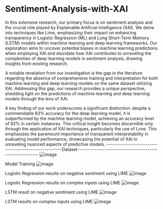# Sentiment-Analysis-with-XAI
In this extensive research, our primary focus is on sentiment analysis and the crucial role played by Explainable Artificial Intelligence (XAI). We delve into techniques like Lime, emphasizing their impact on enhancing transparency in Logistic Regression (ML) and Long Short-Term Memory (LSTM) models within machine learning and deep learning frameworks. Our exploration aims to uncover potential biases in machine learning predictions when employing XAI and elucidate how XAI contributes to unraveling the complexities of deep learning models in sentiment analysis, drawing insights from existing research.

A notable revelation from our investigation is the gap in the literature regarding the absence of comprehensive training and interpretation for both machine learning and deep learning models on the same dataset utilizing XAI. Addressing this gap, our research provides a unique perspective, shedding light on the predictions of machine learning and deep learning models through the lens of XAI.

A key finding of our work underscores a significant distinction: despite a commendable 83% accuracy for the deep learning model, it is outperformed by the machine learning model, achieving an accuracy level of 92% in certain instances. This critical insight becomes discernible only through the application of XAI techniques, particularly the use of Lime. This emphasizes the paramount importance of transparent interpretability in evaluating model performance, showcasing the potential of XAI in unraveling nuanced aspects of predictive models.
-------------------------------------------------------Dataset----------------------------------------------------------
![image](https://github.com/Sohamlinge/Sentiment-Analysis-with-XAI/assets/93962702/b7e3ab4b-3851-44b3-9597-93cbb90b4b4e)

Model Training
![image](https://github.com/Sohamlinge/Sentiment-Analysis-with-XAI/assets/93962702/2d05f35b-9633-4559-9995-e4196920a27d)

Logistic Regression results on negative sentiment using LIME
![image](https://github.com/Sohamlinge/Sentiment-Analysis-with-XAI/assets/93962702/ff7eb988-69bc-44f6-bda8-f1bf802bfd9a)

Logistic Regression results on complex inputs using LIME
![image](https://github.com/Sohamlinge/Sentiment-Analysis-with-XAI/assets/93962702/f8e0498e-1296-47d6-8922-116c10bcb921)

LSTM result on negative sentiment using LIME
![image](https://github.com/Sohamlinge/Sentiment-Analysis-with-XAI/assets/93962702/b86b1254-a575-4340-86da-c414d8d1dcc8)

LSTM results on complex inputs using LIME
![image](https://github.com/Sohamlinge/Sentiment-Analysis-with-XAI/assets/93962702/26b8774c-ccd6-40e1-85f6-5f53621ca098)





